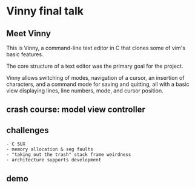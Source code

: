 # Vinny final talk

## Meet Vinny

This is Vinny, a command-line text editor in C
that clones some of vim's basic features.

The core structure of a text editor was the primary goal for the project.

Vinny allows
    switching of modes,
    navigation of a cursor,
    an insertion of characters,
    and a command mode for saving and quitting,
    all with a basic view displaying lines, line numbers, mode, and cursor position.

## crash course: model view controller



## challenges

    - C SUX
    - memory allocation & seg faults
    - "taking out the trash" stack frame weirdness
    - architecture supports development

## demo
